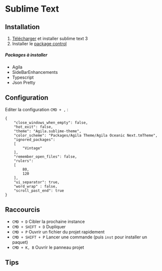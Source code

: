 # Sublime Text

## Installation

1. [Télécharger](https://www.sublimetext.com/3) et installer sublime text 3
2. Installer le [package control](https://packagecontrol.io/installation)


##### Packages à installer

- Agila 
- SideBarEnhancements
- Typescript
- Json Pretty


## Configuration

Editer la configuration `CMD + ,` :
```
{
	"close_windows_when_empty": false,
	"hot_exit": false,
	"theme": "Agila.sublime-theme",
	"color_scheme": "Packages/Agila Theme/Agila Oceanic Next.tmTheme",
	"ignored_packages":
	[
		"Vintage"
	],
	"remember_open_files": false,
	"rulers":
	[
		80,
		120
	],
	"ui_separator": true,
	"word_wrap" : false,
	"scroll_past_end": true
}
```


## Raccourcis

- `CMD + D` Cibler la prochaine instance
- `CMD + SHIFT + D` Dupliquer
- `CMD + P` Ouvrir un fichier du projet rapidement
- `CMD + SHIFT + P` Lancer une commande (puis `inst` pour installer un paquet)
- `CMD + K, B` Ouvrir le panneau projet


## Tips
